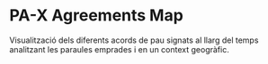 # PA-X Agreements Map
Visualització dels diferents acords de pau signats al llarg del temps analitzant les paraules emprades i en un context geogràfic.

